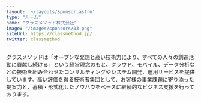 ```yaml
---
layout: '~/layouts/Sponsor.astro'
type: "ルーム"
name: "クラスメソッド株式会社"
image: "/images/sponsors/03.png"
siteUrl: https://classmethod.jp/
twitter: classmethod
---
```


クラスメソッドは「オープンな発想と高い技術力により、すべての人々の創造活動に貢献し続ける」という経営理念のもと、クラウド、モバイル、データ分析などの技術を組み合わせたコンサルティングやシステム開発、運用サービスを提供しています。高い評価を得る技術者集団として、お客様の事業課題に寄り添った提案力と、蓄積・形式化したノウハウをベースに継続的なビジネス支援を行っております。